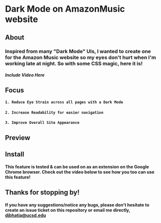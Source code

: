 # __Dark Mode on AmazonMusic website__

## __About__
### Inspired from many "Dark Mode" UIs, I wanted to create one for the Amazon Music website so my eyes don't hurt when I'm working late at night. So with some CSS magic, here it is!

#### _Include Video Here_

## __Focus__
#### `1. Reduce Eye Strain across all pages with a Dark Mode`
#### `2. Increase Readability for easier navigation`
#### `3. Improve Overall Site Appearance`

## __Preview__


## __Install__
#### This feature is tested & can be used on as an extension on the Google Chrome browser. Check out the video below to see how you too can use this feature!


## __Thanks for stopping by!__
#### If you have any suggestions/notice any bugs, please don't hesitate to create an issue ticket on this repository or email me directly, djbhatia@ucsd.edu
